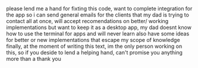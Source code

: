 please lend me a hand for fixting this code, want to complete integration for the app so i can send 
general emails for the clients that my dad is trying to contact all at once, 
will accept recomendations on better/ working implementations but want to keep it as a desktop app,
my dad doesnt know how to use the terminal for apps and will never learn
also have some ideas for better or new implementations that escape my scope of knowledge
finally, at the moment of writing this text, im the only person working on this, so if
you deside to lend a helping hand, can't promise you anything more than a thank you
